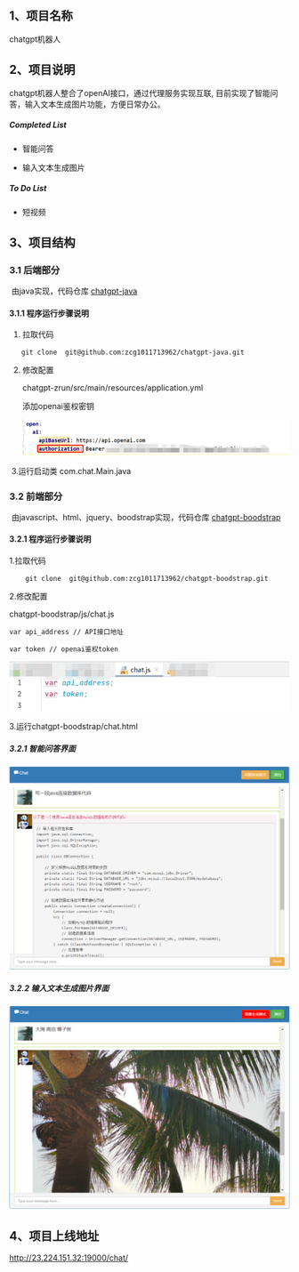 ## 1、项目名称

chatgpt机器人

## 2、项目说明

chatgpt机器人整合了openAI接口，通过代理服务实现互联,  目前实现了智能问答，输入文本生成图片功能，方便日常办公。
##### Completed List

- 智能问答

- 输入文本生成图片

##### To Do List

- 短视频


## 3、项目结构

### 3.1 后端部分

​	由java实现，代码仓库 [chatgpt-java]( https://github.com/zcg1011713962/chatgpt-java) 

#### 3.1.1 程序运行步骤说明

1. 拉取代码
```
   git clone  git@github.com:zcg1011713962/chatgpt-java.git
```
2. 修改配置

   chatgpt-zrun/src/main/resources/application.yml

   添加openai鉴权密钥 

   ![1682862381218](assets/1682862381218.png)

​    3.运行启动类  com.chat.Main.java

### 3.2 前端部分 

​	由javascript、html、jquery、boodstrap实现，代码仓库 [chatgpt-boodstrap]( https://github.com/zcg1011713962/chatgpt-boodstrap)

#### 3.2.1 程序运行步骤说明

1.拉取代码
```
    git clone  git@github.com:zcg1011713962/chatgpt-boodstrap.git
```
2.修改配置

chatgpt-boodstrap/js/chat.js

```
var api_address // API接口地址 
```

```
var token // openai鉴权token
```

![1682862714858](assets/1682862714858.png)

3.运行chatgpt-boodstrap/chat.html

##### 3.2.1 智能问答界面

![1682861471920](assets/1682861471920.png)

##### 3.2.2 输入文本生成图片界面

![1682861704762](assets/1682861704762.png)

## 4、项目上线地址
http://23.224.151.32:19000/chat/
